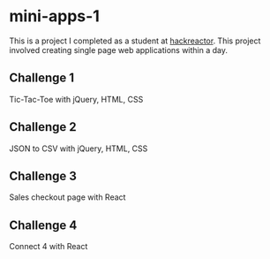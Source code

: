# mini-apps-1
This is a project I completed as a student at [hackreactor](http://hackreactor.com).
This project involved creating single page web applications within a day.

## Challenge 1
Tic-Tac-Toe with jQuery, HTML, CSS

## Challenge 2
JSON to CSV with jQuery, HTML, CSS

## Challenge 3
Sales checkout page with React

## Challenge 4
Connect 4 with React
